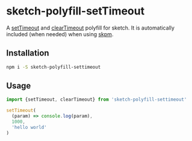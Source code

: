 # sketch-polyfill-setTimeout

A [setTimeout](https://developer.mozilla.org/fr/docs/Web/API/WindowTimers/setTimeout) and [clearTimeout](https://developer.mozilla.org/fr/docs/Web/API/WindowTimers/clearTimeout) polyfill for sketch. It is automatically included (when needed) when using [skpm](https://github.com/skpm/skpm).

## Installation

```bash
npm i -S sketch-polyfill-settimeout
```

## Usage

```js
import {setTimeout, clearTimeout} from 'sketch-polyfill-settimeout'

setTimeout(
  (param) => console.log(param),
  1000,
  'hello world'
)
```
